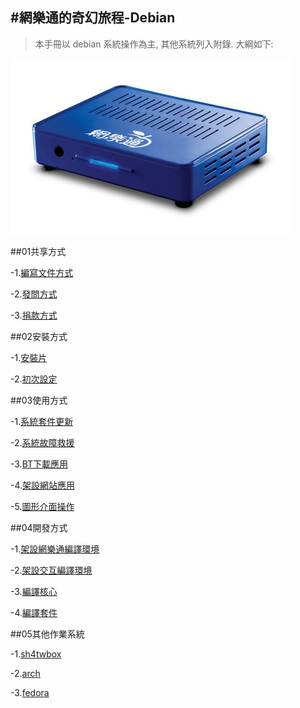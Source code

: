#網樂通的奇幻旅程-Debian 
---
>本手冊以 debian 系統操作為主, 其他系統列入附錄. 大綱如下:

![](img/01.01.00.網樂通.jpg?raw=true)

##01共享方式

  -1.[編寫文件方式](01.01.md)

  -2.[發問方式](01.02.md)

  -3.[捐款方式](01.03.md)

##02安裝方式

  -1.[安裝片](02.01.md)

  -2.[初次設定](02.02.md)

##03使用方式

  -1.[系統套件更新](03.01.md)

  -2.[系統故障救援](03.02.md)

  -3.[BT下載應用](03.03.md)

  -4.[架設網站應用](03.04.md)

  -5.[圖形介面操作](03.05.md)

##04開發方式

  -1.[架設網樂通編譯環境](04.01.md)

  -2.[架設交互編譯環境](04.02.md)

  -3.[編譯核心](04.03.md)

  -4.[編譯套件](04.04.md)

##05其他作業系統

  -1.[sh4twbox](05.01.md)

  -2.[arch](05.02.md)

  -3.[fedora](05.03.md)
